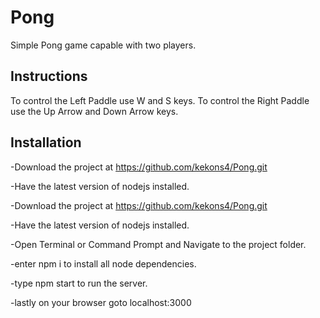 # Pong

Simple Pong game capable with two players.

## Instructions

To control the Left Paddle use W and S keys.
To control the Right Paddle use the Up Arrow and Down Arrow keys.

## Installation

-Download the project at https://github.com/kekons4/Pong.git

-Have the latest version of nodejs installed.

-Download the project at https://github.com/kekons4/Pong.git

-Have the latest version of nodejs installed.

-Open Terminal or Command Prompt and Navigate to the project folder.

-enter npm i to install all node dependencies.

-type npm start to run the server.

-lastly on your browser goto localhost:3000

